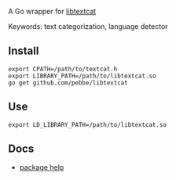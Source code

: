 A Go wrapper for [libtextcat](http://software.wise-guys.nl/libtextcat/)

Keywords: text categorization, language detector

## Install

    export CPATH=/path/to/textcat.h
    export LIBRARY_PATH=/path/to/libtextcat.so
    go get github.com/pebbe/libtextcat

## Use

    export LD_LIBRARY_PATH=/path/to/libtextcat.so

## Docs

 * [package help](http://godoc.org/github.com/pebbe/libtextcat)

